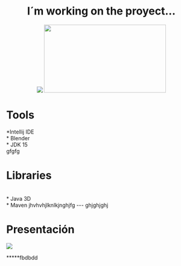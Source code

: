  
<div align="center">
 <h1> I´m working on the proyect...</h1>
  
  <img src="https://i.makeagif.com/media/3-28-2015/gmUKeR.gif"/>
  <img src="https://media.giphy.com/media/4oHyOIBIt57ag/giphy.gif" width="323" height="180" />
  
</div>
<div>
 <h1>Tools</h1>
 *Intellij IDE
 <br>
 * Blender
 <br>
 * JDK 15
</div>
<div>gfgfg
  <h1>Libraries</h1>
  
  <br>
  * Java 3D
  <br>
  * Maven
jhvhvhjlknlkjnghjfg
  ---
  ghjghjghj
  <div>
   <h1>Presentación</h1>
    <img src="https://github.com/Magucho/ATM_Machine/assets/98346054/04ebb60d-4002-4760-9c60-8507aa173ad6">

   *****fbdbdd
  </div>
</div>

